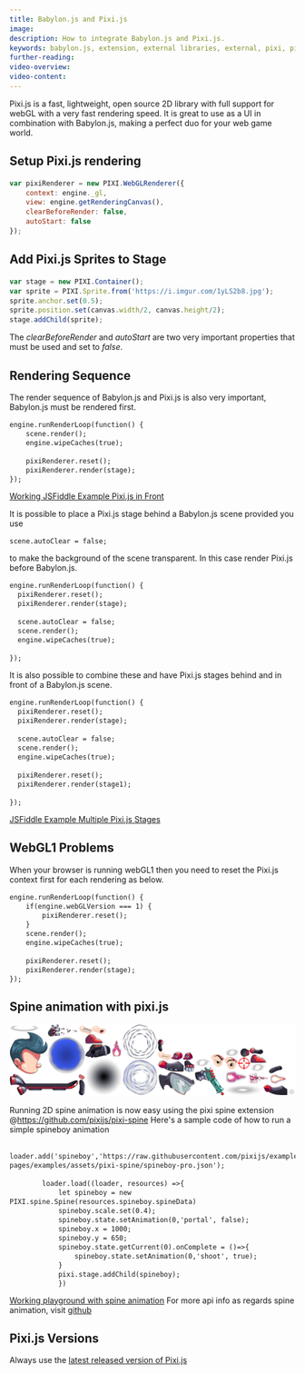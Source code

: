 ```yaml
---
title: Babylon.js and Pixi.js
image: 
description: How to integrate Babylon.js and Pixi.js.
keywords: babylon.js, extension, external libraries, external, pixi, pixi.js
further-reading:
video-overview:
video-content:
---
```


Pixi.js is a fast, lightweight, open source 2D library with full support for webGL with a very fast rendering speed. It is great to use as a UI in combination with Babylon.js, making a perfect duo for your web game world.

## Setup Pixi.js rendering
```javascript
var pixiRenderer = new PIXI.WebGLRenderer({
    context: engine._gl,
    view: engine.getRenderingCanvas(),
    clearBeforeRender: false,
    autoStart: false
});
```

## Add Pixi.js Sprites to Stage

```javascript
var stage = new PIXI.Container();
var sprite = PIXI.Sprite.from('https://i.imgur.com/1yLS2b8.jpg');
sprite.anchor.set(0.5);
sprite.position.set(canvas.width/2, canvas.height/2);
stage.addChild(sprite);

```
The *clearBeforeRender* and *autoStart* are two very important properties that must be used and set to *false*.

## Rendering Sequence
The render sequence of Babylon.js and Pixi.js is also very important, Babylon.js must be rendered first.

```
engine.runRenderLoop(function() {   
    scene.render();    	
    engine.wipeCaches(true);
  
    pixiRenderer.reset();
    pixiRenderer.render(stage);
});
```

[Working JSFiddle Example Pixi.js in Front](https://jsfiddle.net/y5q7Lb1v/40/)

It is possible to place a Pixi.js stage behind a Babylon.js scene provided you use

```
scene.autoClear = false;
```

to make the background of the scene transparent. In this case render Pixi.js before Babylon.js.

```
engine.runRenderLoop(function() {   
  pixiRenderer.reset();
  pixiRenderer.render(stage);
  
  scene.autoClear = false;
  scene.render();    	
  engine.wipeCaches(true);
   
});
```

It is also possible to combine these and have Pixi.js stages behind and in front of a Babylon.js scene.

```
engine.runRenderLoop(function() {   
  pixiRenderer.reset();
  pixiRenderer.render(stage);
  
  scene.autoClear = false;
  scene.render();    	
  engine.wipeCaches(true);
  
  pixiRenderer.reset();
  pixiRenderer.render(stage1);
 
});
```

[JSFiddle Example Multiple Pixi.js Stages](https://jsfiddle.net/y5q7Lb1v/42/)

## WebGL1 Problems


When your browser is running webGL1 then you need to reset the Pixi.js context first for each rendering as below.

```
engine.runRenderLoop(function() { 
    if(engine.webGLVersion === 1) {
        pixiRenderer.reset();
    }
    scene.render();    	
    engine.wipeCaches(true);
  
    pixiRenderer.reset();
    pixiRenderer.render(stage);
});
```
## Spine animation with pixi.js

![image info](https://raw.githubusercontent.com/pixijs/examples/gh-pages/examples/assets/pixi-spine/spineboy-pro.png)

Running 2D spine animation is now easy using the pixi spine extension @https://github.com/pixijs/pixi-spine
Here's a sample code of how to run a simple spineboy animation
```
 loader.add('spineboy','https://raw.githubusercontent.com/pixijs/examples/gh-pages/examples/assets/pixi-spine/spineboy-pro.json');

        loader.load((loader, resources) =>{  
            let spineboy = new PIXI.spine.Spine(resources.spineboy.spineData)
            spineboy.scale.set(0.4);
            spineboy.state.setAnimation(0,'portal', false);
            spineboy.x = 1000;
            spineboy.y = 650;
            spineboy.state.getCurrent(0).onComplete = ()=>{
                spineboy.state.setAnimation(0,'shoot', true);
            }
            pixi.stage.addChild(spineboy);
            })
```
[Working playground with spine animation](https://www.babylonjs-playground.com/#DX6LWQ)
For more api info as regards spine animation, visit [github](https://github.com/pixijs/pixi-spine)

## Pixi.js Versions

Always use the [latest released version of Pixi.js](https://github.com/pixijs/pixi.js/releases)
